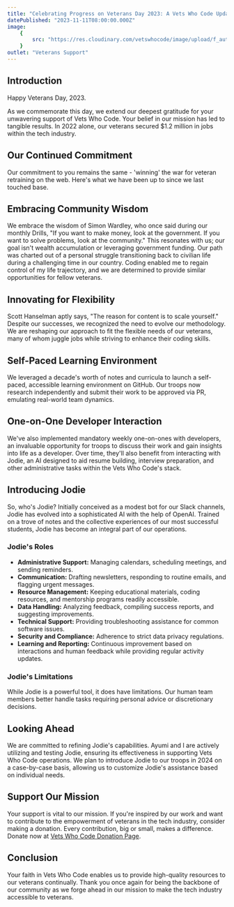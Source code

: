 ```yaml
---
title: "Celebrating Progress on Veterans Day 2023: A Vets Who Code Update"
datePublished: "2023-11-11T08:00:00.000Z"
image:
    {
        src: "https://res.cloudinary.com/vetswhocode/image/upload/f_auto,q_auto/v1699678278/veterans-day_szcwx5.png",
    }
outlet: "Veterans Support"
---
```


## Introduction

Happy Veterans Day, 2023.

As we commemorate this day, we extend our deepest gratitude for your unwavering support of Vets Who Code. Your belief in our mission has led to tangible results. In 2022 alone, our veterans secured $1.2 million in jobs within the tech industry.

## Our Continued Commitment

Our commitment to you remains the same - 'winning' the war for veteran retraining on the web. Here's what we have been up to since we last touched base.

## Embracing Community Wisdom

We embrace the wisdom of Simon Wardley, who once said during our monthly Drills, "If you want to make money, look at the government. If you want to solve problems, look at the community." This resonates with us; our goal isn't wealth accumulation or leveraging government funding. Our path was charted out of a personal struggle transitioning back to civilian life during a challenging time in our country. Coding enabled me to regain control of my life trajectory, and we are determined to provide similar opportunities for fellow veterans.

## Innovating for Flexibility

Scott Hanselman aptly says, "The reason for content is to scale yourself." Despite our successes, we recognized the need to evolve our methodology. We are reshaping our approach to fit the flexible needs of our veterans, many of whom juggle jobs while striving to enhance their coding skills.

## Self-Paced Learning Environment

We leveraged a decade's worth of notes and curricula to launch a self-paced, accessible learning environment on GitHub. Our troops now research independently and submit their work to be approved via PR, emulating real-world team dynamics.

## One-on-One Developer Interaction

We've also implemented mandatory weekly one-on-ones with developers, an invaluable opportunity for troops to discuss their work and gain insights into life as a developer. Over time, they'll also benefit from interacting with Jodie, an AI designed to aid resume building, interview preparation, and other administrative tasks within the Vets Who Code's stack.

## Introducing Jodie

So, who's Jodie? Initially conceived as a modest bot for our Slack channels, Jodie has evolved into a sophisticated AI with the help of OpenAI. Trained on a trove of notes and the collective experiences of our most successful students, Jodie has become an integral part of our operations.

### Jodie's Roles

-   **Administrative Support:** Managing calendars, scheduling meetings, and sending reminders.
-   **Communication:** Drafting newsletters, responding to routine emails, and flagging urgent messages.
-   **Resource Management:** Keeping educational materials, coding resources, and mentorship programs readily accessible.
-   **Data Handling:** Analyzing feedback, compiling success reports, and suggesting improvements.
-   **Technical Support:** Providing troubleshooting assistance for common software issues.
-   **Security and Compliance:** Adherence to strict data privacy regulations.
-   **Learning and Reporting:** Continuous improvement based on interactions and human feedback while providing regular activity updates.

### Jodie's Limitations

While Jodie is a powerful tool, it does have limitations. Our human team members better handle tasks requiring personal advice or discretionary decisions.

## Looking Ahead

We are committed to refining Jodie's capabilities. Ayumi and I are actively utilizing and testing Jodie, ensuring its effectiveness in supporting Vets Who Code operations. We plan to introduce Jodie to our troops in 2024 on a case-by-case basis, allowing us to customize Jodie's assistance based on individual needs.

## Support Our Mission

Your support is vital to our mission. If you're inspired by our work and want to contribute to the empowerment of veterans in the tech industry, consider making a donation. Every contribution, big or small, makes a difference. Donate now at [Vets Who Code Donation Page](https://vetswhocode.io/donate).

## Conclusion

Your faith in Vets Who Code enables us to provide high-quality resources to our veterans continually. Thank you once again for being the backbone of our community as we forge ahead in our mission to make the tech industry accessible to veterans.
